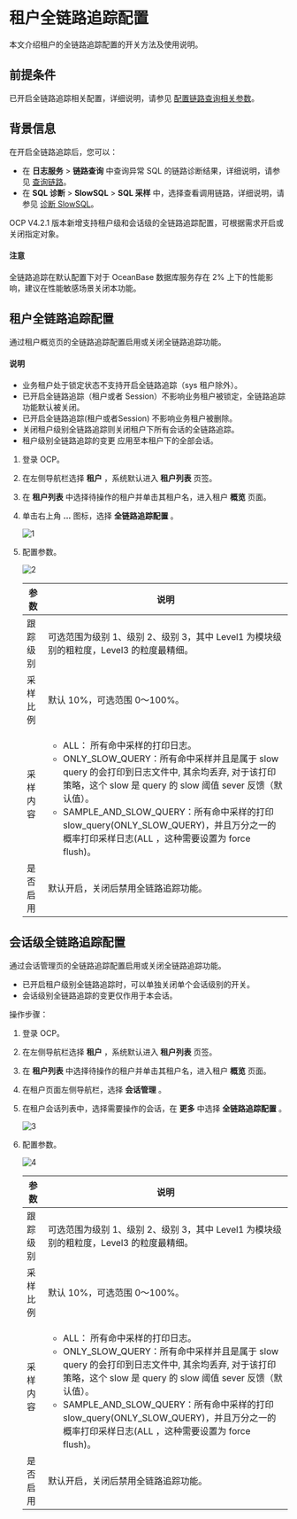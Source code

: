 # 租户全链路追踪配置

本文介绍租户的全链路追踪配置的开关方法及使用说明。

## 前提条件

已开启全链路追踪相关配置，详细说明，请参见 [配置链路查询相关参数](../../1300.log-service/300.configuration-trace-paremeters.md)。

## 背景信息

在开启全链路追踪后，您可以：

* 在 **日志服务** > **链路查询** 中查询异常 SQL 的链路诊断结果，详细说明，请参见 [查询链路](../../1300.log-service/400.trace-query.md)。
* 在 **SQL 诊断** >  **SlowSQL** > **SQL 采样** 中，选择查看调用链路，详细说明，请参见 [诊断 SlowSQL](../../1000.diagnosis-and-tuning-fuctions/100.manage-sql-diagnosis/600.slowsql-diagnostics.md)。

OCP V4.2.1 版本新增支持租户级和会话级的全链路追踪配置，可根据需求开启或关闭指定对象。

<main id="notice" type='notice'>
  <h4>注意</h4>
  <p>全链路追踪在默认配置下对于 OceanBase 数据库服务存在 2% 上下的性能影响，建议在性能敏感场景关闭本功能。</p>
</main>

## 租户全链路追踪配置

通过租户概览页的全链路追踪配置启用或关闭全链路追踪功能。

<main id="notice" type='explain'>
  <h4>说明</h4>
  <ul><li>业务租户处于锁定状态不支持开启全链路追踪（sys 租户除外）。</li><li>已开启全链路追踪（租户或者 Session）不影响业务租户被锁定，全链路追踪功能默认被关闭。</li><li>已开启全链路追踪(租户或者Session) 不影响业务租户被删除。</li><li>关闭租户级别全链路追踪则关闭租户下所有会话的全链路追踪。</li><li>租户级别全链路追踪的变更 应用至本租户下的全部会话。</li></ul>
</main>

1. 登录 OCP。

2. 在左侧导航栏选择 **租户** ，系统默认进入 **租户列表** 页签。

3. 在 **租户列表** 中选择待操作的租户并单击其租户名，进入租户 **概览** 页面。

4. 单击右上角 **...** 图标，选择 **全链路追踪配置** 。

    ![1](https://obbusiness-private.oss-cn-shanghai.aliyuncs.com/doc/img/ocp/422/OAS/%E5%85%A8%E9%93%BE%E8%B7%AF%E8%BF%BD%E8%B8%AA-2.png)

5. 配置参数。

    ![2](https://obbusiness-private.oss-cn-shanghai.aliyuncs.com/doc/img/ocp/422/OAS/%E5%85%A8%E9%93%BE%E8%B7%AF%E8%BF%BD%E8%B8%AA-1.png)

    | 参数 | 说明 |
    |-----|------|
    | 跟踪级别 | 可选范围为级别 1、级别 2、级别 3，其中 Level1 为模块级别的粗粒度，Level3 的粒度最精细。 |
    | 采样比例 | 默认 10%，可选范围 0～100%。 |
    | 采样内容 | <ul><li>ALL： 所有命中采样的打印日志。</li><li>ONLY_SLOW_QUERY：所有命中采样并且是属于 slow query 的会打印到日志文件中, 其余均丢弃, 对于该打印策略，这个 slow 是 query 的 slow 阈值 sever 反馈（默认值）。</li><li>SAMPLE_AND_SLOW_QUERY：所有命中采样的打印 slow_query(ONLY_SLOW_QUERY)，并且万分之一的概率打印采样日志(ALL ，这种需要设置为 force flush)。</li></ul> |
    | 是否启用 | 默认开启，关闭后禁用全链路追踪功能。 |

## 会话级全链路追踪配置

通过会话管理页的全链路追踪配置启用或关闭全链路追踪功能。

* 已开启租户级别全链路追踪时，可以单独关闭单个会话级别的开关。
* 会话级别全链路追踪的变更仅作用于本会话。

操作步骤：

1. 登录 OCP。

2. 在左侧导航栏选择 **租户** ，系统默认进入 **租户列表** 页签。

3. 在 **租户列表** 中选择待操作的租户并单击其租户名，进入租户 **概览** 页面。

4. 在租户页面左侧导航栏，选择 **会话管理** 。

5. 在租户会话列表中，选择需要操作的会话，在 **更多** 中选择 **全链路追踪配置** 。

    ![3](https://obbusiness-private.oss-cn-shanghai.aliyuncs.com/doc/img/ocp/422/OAS/%E5%85%A8%E9%93%BE%E8%B7%AF%E8%BF%BD%E8%B8%AA-3.png)

6. 配置参数。

    ![4](https://obbusiness-private.oss-cn-shanghai.aliyuncs.com/doc/img/ocp/422/OAS/%E5%85%A8%E9%93%BE%E8%B7%AF%E8%BF%BD%E8%B8%AA-1.png)

    | 参数 | 说明 |
    |------|------|
    | 跟踪级别 | 可选范围为级别 1、级别 2、级别 3，其中 Level1 为模块级别的粗粒度，Level3 的粒度最精细。 |
    | 采样比例 | 默认 10%，可选范围 0～100%。 |
    | 采样内容 | <ul><li>ALL： 所有命中采样的打印日志。</li><li>ONLY_SLOW_QUERY：所有命中采样并且是属于 slow query 的会打印到日志文件中, 其余均丢弃, 对于该打印策略，这个 slow 是 query 的 slow 阈值 sever 反馈（默认值）。</li><li>SAMPLE_AND_SLOW_QUERY：所有命中采样的打印 slow_query(ONLY_SLOW_QUERY)，并且万分之一的概率打印采样日志(ALL ，这种需要设置为 force flush)。</li></ul> |
    | 是否启用 | 默认开启，关闭后禁用全链路追踪功能。 |
